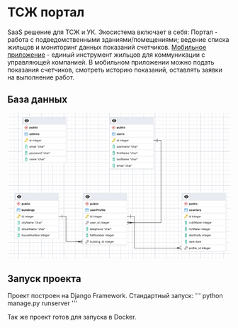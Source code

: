 # ТСЖ портал
SaaS решение для ТСЖ и УК. Экосистема включает в себя:
Портал - работа с подведомственными зданиями/помещениями; ведение списка жильцов и мониторинг данных показаний счетчиков.
[Мобильное приложение](https://github.com/kikirilll/tsj_mobile) - единый инструмент жильцов для коммуникации с управляющей компанией. В мобильном приложении можно подать показания счетчиков, смотреть историю показаний, оставлять заявки на выполнение работ.

## База данных
![image](./db_artifacts/schema.png)

## Запуск проекта
Проект построен на Django Framework. Стандартный запуск:
'''
python manage.py runserver
'''

Так же проект готов для запуска в Docker.